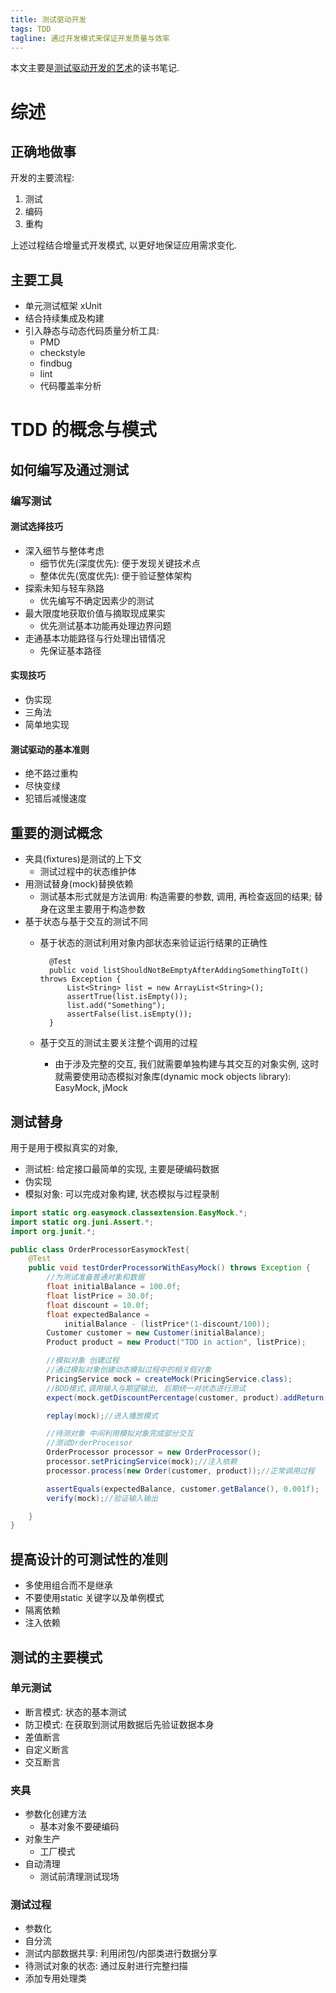 ```yaml
---
title: 测试驱动开发
tags: TDD
tagline: 通过开发模式来保证开发质量与效率
---
```


本文主要是[测试驱动开发的艺术][1]的读书笔记.

[1]: http://book.douban.com/subject/5326182/ "测试驱动开发的艺术"

# 综述

## 正确地做事

开发的主要流程:

1. 测试
2. 编码
3. 重构

上述过程结合增量式开发模式, 以更好地保证应用需求变化.

## 主要工具

* 单元测试框架 xUnit
* 结合持续集成及构建
* 引入静态与动态代码质量分析工具:
    * PMD
    * checkstyle
    * findbug
    * lint
    * 代码覆盖率分析

# TDD 的概念与模式

## 如何编写及通过测试

### 编写测试

#### 测试选择技巧

* 深入细节与整体考虑
    * 细节优先(深度优先): 便于发现关键技术点
    * 整体优先(宽度优先): 便于验证整体架构
* 探索未知与轻车熟路
    * 优先编写不确定因素少的测试
* 最大限度地获取价值与摘取现成果实
    * 优先测试基本功能再处理边界问题
* 走通基本功能路径与行处理出错情况
    * 先保证基本路径

#### 实现技巧

* 伪实现
* 三角法
* 简单地实现

#### 测试驱动的基本准则

* 绝不路过重构
* 尽快变绿
* 犯错后减慢速度

## 重要的测试概念

* 夹具(fixtures)是测试的上下文
    * 测试过程中的状态维护体
* 用测试替身(mock)替换依赖
    * 测试基本形式就是方法调用: 构造需要的参数, 调用, 再检查返回的结果; 替身在这里主要用于构造参数
* 基于状态与基于交互的测试不同
    * 基于状态的测试利用对象内部状态来验证运行结果的正确性

            @Test
            public void listShouldNotBeEmptyAfterAddingSomethingToIt() throws Exception {
                List<String> list = new ArrayList<String>();
                assertTrue(list.isEmpty());
                list.add("Something");
                assertFalse(list.isEmpty());
            }

    * 基于交互的测试主要关注整个调用的过程
        * 由于涉及完整的交互, 我们就需要单独构建与其交互的对象实例, 这时就需要使用动态模拟对象库(dynamic mock objects library): EasyMock, jMock

## 测试替身

用于是用于模拟真实的对象,

* 测试桩: 给定接口最简单的实现, 主要是硬编码数据
* 伪实现
* 模拟对象: 可以完成对象构建, 状态模拟与过程录制

```java
import static org.easymock.classextension.EasyMock.*;
import static org.juni.Assert.*;
import org.junit.*;

public class OrderProcessorEasymockTest{
    @Test
    public void testOrderProcessorWithEasyMock() throws Exception {
        //为测试准备普通对象和数据
        float initialBalance = 100.0f;
        float listPrice = 30.0f;
        float discount = 10.0f;
        float expectedBalance = 
            initialBalance - (listPrice*(1-discount/100));
        Customer customer = new Customer(initialBalance);
        Product product = new Product("TDD in action", listPrice);

        //模拟对象 创建过程
        //通过模拟对象创建动态模拟过程中的相关假对象
        PricingService mock = createMock(PricingService.class);
        //BDD模式,调用输入与期望输出, 后期统一对状态进行测试
        expect(mock.getDiscountPercentage(customer, product).addReturn(discount));

        replay(mock);//进入播放模式

        //待测对象 中间利用模拟对象完成部分交互
        //测试OrderProcessor
        OrderProcessor processor = new OrderProcessor();
        processor.setPricingService(mock);//注入依赖
        processor.process(new Order(customer, product));//正常调用过程

        assertEquals(expectedBalance, customer.getBalance(), 0.001f);
        verify(mock);//验证输入输出

    }
}
```

## 提高设计的可测试性的准则

* 多使用组合而不是继承
* 不要使用static 关键字以及单例模式
* 隔离依赖
* 注入依赖

## 测试的主要模式

### 单元测试

* 断言模式: 状态的基本测试
* 防卫模式: 在获取到测试用数据后先验证数据本身
* 差值断言
* 自定义断言
* 交互断言

### 夹具

* 参数化创建方法
    * 基本对象不要硬编码
* 对象生产
    * 工厂模式
* 自动清理
    * 测试前清理测试现场

### 测试过程

* 参数化
* 自分流
* 测试内部数据共享: 利用闭包/内部类进行数据分享
* 待测试对象的状态: 通过反射进行完整扫描
* 添加专用处理类


